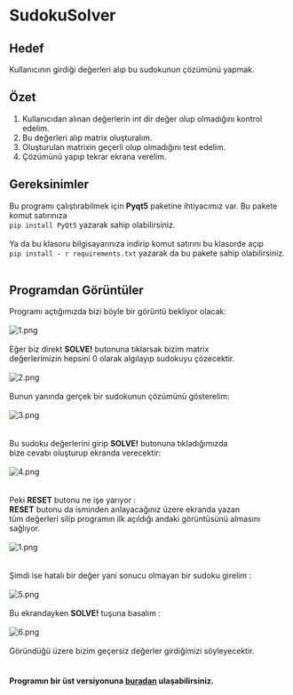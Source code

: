 # SudokuSolver

## Hedef

Kullanıcının girdiği değerleri alıp bu sudokunun çözümünü yapmak.

## Özet

1. Kullanıcıdan alınan değerlerin int dir değer olup olmadığını kontrol edelim.
2. Bu değerleri alıp matrix oluşturalım. 
3. Oluşturulan matrixin geçerli olup olmadığını test edelim.
4. Çözümünü yapıp tekrar ekrana verelim.

## Gereksinimler
Bu programı çalıştırabilmek için **Pyqt5** paketine ihtiyacımız var. Bu pakete komut satırınıza
<br/>
``pip install PyQt5`` yazarak sahip olabilirsiniz.
<br/><br/>
Ya da bu klasoru bilgisayarınıza indirip komut satırını bu klasorde açıp
<br/>
``pip install - r requirements.txt``
yazarak da bu pakete sahip olabilirsiniz.
<br/>
<br/>

## Programdan Görüntüler
Programı açtığımızda bizi böyle bir görüntü bekliyor olacak: 
<br/><br/>
![1.png](https://github.com/deveneskaracabay/SudokuSolver/blob/master/Images/1.png)
<br/><br/>
Eğer biz direkt **SOLVE!** butonuna tıklarsak bizim matrix <br/> değerlerimizin hepsini 0 olarak algılayıp sudokuyu çözecektir.
<br/><br/>
![2.png](https://github.com/deveneskaracabay/SudokuSolver/blob/master/Images/2.png)
<br/><br/>
Bunun yanında gerçek bir sudokunun çözümünü gösterelim:
<br/><br/>
![3.png](https://github.com/deveneskaracabay/SudokuSolver/blob/master/Images/3.png)
<br/><br/><br/>
Bu sudoku değerlerini girip **SOLVE!** butonuna tıkladığımızda <br/> bize cevabı oluşturup ekranda verecektir:
<br/><br/>
![4.png](https://github.com/deveneskaracabay/SudokuSolver/blob/master/Images/4.png)
<br/><br/><br/>
Peki **RESET** butonu ne işe yarıyor :<br/> 
**RESET** butonu da isminden anlayacağınız üzere ekranda yazan <br/> tüm değerleri silip programın ilk açıldığı andaki görüntüsünü almasını sağlıyor.
<br/><br/>
![1.png](https://github.com/deveneskaracabay/SudokuSolver/blob/master/Images/1.png)
<br/><br/><br/>
Şimdi ise hatalı bir değer yani sonucu olmayan bir sudoku girelim : 
<br/><br/>
![5.png](https://github.com/deveneskaracabay/SudokuSolver/blob/master/Images/5.png)
<br/> <br/>
Bu ekrandayken **SOLVE!** tuşuna basalım : 
<br/><br/>
![6.png](https://github.com/deveneskaracabay/SudokuSolver/blob/master/Images/6.png)
<br/><br/>
Göründüğü üzere bizim geçersiz değerler girdiğimizi söyleyecektir.
<br/><br/>
#### Programın bir üst versiyonuna [buradan](https://github.com/deveneskaracabay/Sudoku-Solver-With-Images) ulaşabilirsiniz.
